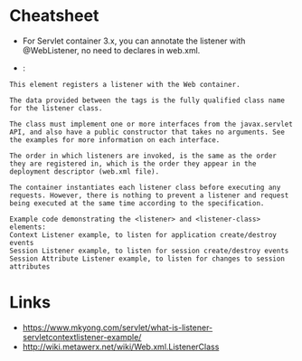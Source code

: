 # Cheatsheet

- For Servlet container 3.x, you can annotate the listener with @WebListener, no need to declares in web.xml.

- <listener-class>:
```
This element registers a listener with the Web container.

The data provided between the tags is the fully qualified class name for the listener class.

The class must implement one or more interfaces from the javax.servlet API, and also have a public constructor that takes no arguments. See the examples for more information on each interface.

The order in which listeners are invoked, is the same as the order they are registered in, which is the order they appear in the deployment descriptor (web.xml file).

The container instantiates each listener class before executing any requests. However, there is nothing to prevent a listener and request being executed at the same time according to the specification.

Example code demonstrating the <listener> and <listener-class> elements:
Context Listener example, to listen for application create/destroy events
Session Listener example, to listen for session create/destroy events
Session Attribute Listener example, to listen for changes to session attributes
```

# Links
- https://www.mkyong.com/servlet/what-is-listener-servletcontextlistener-example/
- http://wiki.metawerx.net/wiki/Web.xml.ListenerClass